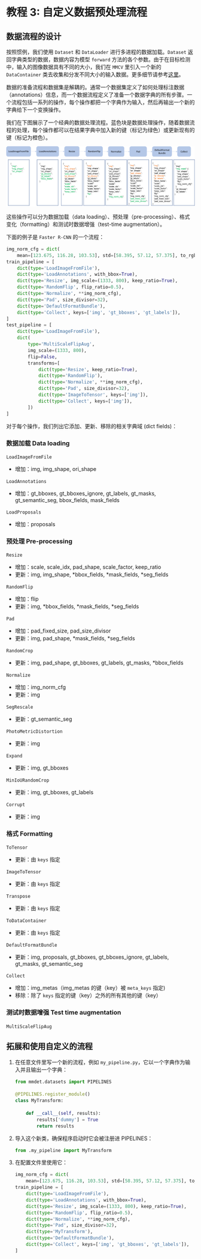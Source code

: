 # 教程 3: 自定义数据预处理流程

## 数据流程的设计

按照惯例，我们使用 `Dataset` 和 `DataLoader` 进行多进程的数据加载。`Dataset` 返回字典类型的数据，数据内容为模型 `forward` 方法的各个参数。由于在目标检测中，输入的图像数据具有不同的大小，我们在 `MMCV` 里引入一个新的 `DataContainer` 类去收集和分发不同大小的输入数据。更多细节请参考[这里](https://github.com/open-mmlab/mmcv/blob/master/mmcv/parallel/data_container.py)。

数据的准备流程和数据集是解耦的。通常一个数据集定义了如何处理标注数据（annotations）信息，而一个数据流程定义了准备一个数据字典的所有步骤。一个流程包括一系列的操作，每个操作都把一个字典作为输入，然后再输出一个新的字典给下一个变换操作。

我们在下图展示了一个经典的数据处理流程。蓝色块是数据处理操作，随着数据流程的处理，每个操作都可以在结果字典中加入新的键（标记为绿色）或更新现有的键（标记为橙色）。

![pipeline figure](../../resources/data_pipeline.png)

这些操作可以分为数据加载（data loading）、预处理（pre-processing）、格式变化（formatting）和测试时数据增强（test-time augmentation）。

下面的例子是 `Faster R-CNN` 的一个流程：

```python
img_norm_cfg = dict(
    mean=[123.675, 116.28, 103.53], std=[58.395, 57.12, 57.375], to_rgb=True)
train_pipeline = [
    dict(type='LoadImageFromFile'),
    dict(type='LoadAnnotations', with_bbox=True),
    dict(type='Resize', img_scale=(1333, 800), keep_ratio=True),
    dict(type='RandomFlip', flip_ratio=0.5),
    dict(type='Normalize', **img_norm_cfg),
    dict(type='Pad', size_divisor=32),
    dict(type='DefaultFormatBundle'),
    dict(type='Collect', keys=['img', 'gt_bboxes', 'gt_labels']),
]
test_pipeline = [
    dict(type='LoadImageFromFile'),
    dict(
        type='MultiScaleFlipAug',
        img_scale=(1333, 800),
        flip=False,
        transforms=[
            dict(type='Resize', keep_ratio=True),
            dict(type='RandomFlip'),
            dict(type='Normalize', **img_norm_cfg),
            dict(type='Pad', size_divisor=32),
            dict(type='ImageToTensor', keys=['img']),
            dict(type='Collect', keys=['img']),
        ])
]
```

对于每个操作，我们列出它添加、更新、移除的相关字典域 (dict fields)：

### 数据加载 Data loading

`LoadImageFromFile`

- 增加：img, img_shape, ori_shape

`LoadAnnotations`

- 增加：gt_bboxes, gt_bboxes_ignore, gt_labels, gt_masks, gt_semantic_seg, bbox_fields, mask_fields

`LoadProposals`

- 增加：proposals

### 预处理 Pre-processing

`Resize`

- 增加：scale, scale_idx, pad_shape, scale_factor, keep_ratio
- 更新：img, img_shape, *bbox_fields, *mask_fields, *seg_fields

`RandomFlip`

- 增加：flip
- 更新：img, *bbox_fields, *mask_fields, *seg_fields

`Pad`

- 增加：pad_fixed_size, pad_size_divisor
- 更新：img, pad_shape, *mask_fields, *seg_fields

`RandomCrop`

- 更新：img, pad_shape, gt_bboxes, gt_labels, gt_masks, *bbox_fields

`Normalize`

- 增加：img_norm_cfg
- 更新：img

`SegRescale`

- 更新：gt_semantic_seg

`PhotoMetricDistortion`

- 更新：img

`Expand`

- 更新：img, gt_bboxes

`MinIoURandomCrop`

- 更新：img, gt_bboxes, gt_labels

`Corrupt`

- 更新：img

### 格式 Formatting

`ToTensor`

- 更新：由 `keys` 指定

`ImageToTensor`

- 更新：由 `keys` 指定

`Transpose`

- 更新：由 `keys` 指定

`ToDataContainer`

- 更新：由 `keys` 指定

`DefaultFormatBundle`

- 更新：img, proposals, gt_bboxes, gt_bboxes_ignore, gt_labels, gt_masks, gt_semantic_seg

`Collect`

- 增加：img_metas（img_metas 的键（key）被 `meta_keys` 指定)
- 移除：除了 `keys` 指定的键（key）之外的所有其他的键（key）

### 测试时数据增强 Test time augmentation

`MultiScaleFlipAug`

## 拓展和使用自定义的流程

1. 在任意文件里写一个新的流程，例如 `my_pipeline.py`，它以一个字典作为输入并且输出一个字典：

    ```python
    from mmdet.datasets import PIPELINES

    @PIPELINES.register_module()
    class MyTransform:

        def __call__(self, results):
            results['dummy'] = True
            return results
    ```

2. 导入这个新类，确保程序启动时它会被注册进 PIPELINES：

    ```python
    from .my_pipeline import MyTransform
    ```

3. 在配置文件里使用它：

    ```python
    img_norm_cfg = dict(
        mean=[123.675, 116.28, 103.53], std=[58.395, 57.12, 57.375], to_rgb=True)
    train_pipeline = [
        dict(type='LoadImageFromFile'),
        dict(type='LoadAnnotations', with_bbox=True),
        dict(type='Resize', img_scale=(1333, 800), keep_ratio=True),
        dict(type='RandomFlip', flip_ratio=0.5),
        dict(type='Normalize', **img_norm_cfg),
        dict(type='Pad', size_divisor=32),
        dict(type='MyTransform'),
        dict(type='DefaultFormatBundle'),
        dict(type='Collect', keys=['img', 'gt_bboxes', 'gt_labels']),
    ]
    ```
